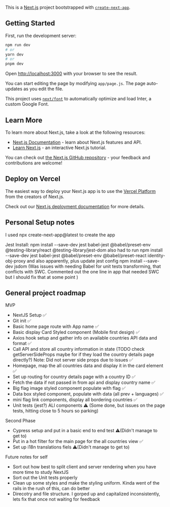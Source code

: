 This is a [Next.js](https://nextjs.org/) project bootstrapped with [`create-next-app`](https://github.com/vercel/next.js/tree/canary/packages/create-next-app).

## Getting Started

First, run the development server:

```bash
npm run dev
# or
yarn dev
# or
pnpm dev
```

Open [http://localhost:3000](http://localhost:3000) with your browser to see the result.

You can start editing the page by modifying `app/page.js`. The page auto-updates as you edit the file.

This project uses [`next/font`](https://nextjs.org/docs/basic-features/font-optimization) to automatically optimize and load Inter, a custom Google Font.

## Learn More

To learn more about Next.js, take a look at the following resources:

- [Next.js Documentation](https://nextjs.org/docs) - learn about Next.js features and API.
- [Learn Next.js](https://nextjs.org/learn) - an interactive Next.js tutorial.

You can check out [the Next.js GitHub repository](https://github.com/vercel/next.js/) - your feedback and contributions are welcome!

## Deploy on Vercel

The easiest way to deploy your Next.js app is to use the [Vercel Platform](https://vercel.com/new?utm_medium=default-template&filter=next.js&utm_source=create-next-app&utm_campaign=create-next-app-readme) from the creators of Next.js.

Check out our [Next.js deployment documentation](https://nextjs.org/docs/deployment) for more details.

## Personal Setup notes

I used npx create-next-app@latest to create the app

Jest Install: npm install --save-dev jest babel-jest @babel/preset-env @testing-library/react @testing-library/jest-dom
also had to run
npm install --save-dev jest babel-jest @babel/preset-env @babel/preset-react identity-obj-proxy
and also apparently, plus update jest config
npm install --save-dev jsdom
(Was issues with needing Babel for unit tests transforming, that conflicts with SWC. Commented out the one line in app that needed SWC but I should fix that at some point )

## General project roadmap

MVP
 - NextJS Setup ✅
 - Git init ✅
 - Basic home page route with App name ✅
 - Basic display Card Styled component (Mobile first design) ✅
 - Axios hook setup and gather info on available countries API data and format ✅
 - Call API and store all country information in state (TODO check getServerSideProps maybe for if they load the country details page directly?) Note: Did not server side props due to issues ✅
 - Homepage, map the all countries data and display it in the card element ✅
 - Set up routing for country details page with a country ID ✅
 - Fetch the data if not passed in from api and display country name ✅
 - Big flag image styled component populate with flag ✅
 - Data box styled component, populate with data (all prev + languages) ✅
 - mini flag link components, display all bordering countries ✅
 - Unit tests (jest?) ALl components ⚠️ (Some done, but issues on the page tests, hitting close to 5 hours so parking)

Second Phase
 - Cypress setup and put in a basic end to end test ⚠️(Didn't manage to get to)
 - Put in a hot filter for the main page for the all countries view ✅
 - Set up i18n translations fiels ⚠️(Didn't manage to get to)

Future notes for self
 - Sort out how best to split client and server rendering when you have more time to study NextJS
 - Sort out the Unit tests properly
 - Clean up some styles and make the styling uniform. Kinda went of the rails in the rush of this, can do better
 - Direcotry and file structure. I gorped up and capitalized inconsistently, lets fix that once not waiting for feedback